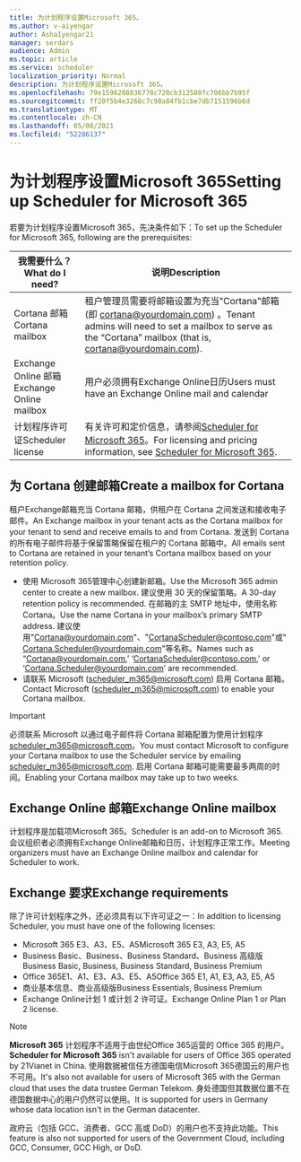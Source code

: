 ```yaml
---
title: 为计划程序设置Microsoft 365。
ms.author: v-aiyengar
author: AshaIyengar21
manager: serdars
audience: Admin
ms.topic: article
ms.service: scheduler
localization_priority: Normal
description: 为计划程序设置Microsoft 365。
ms.openlocfilehash: 79e1596288836770c720cb312580fc706bb7b95f
ms.sourcegitcommit: ff20f5b4e3268c7c98a84fb1cbe7db7151596b6d
ms.translationtype: MT
ms.contentlocale: zh-CN
ms.lasthandoff: 05/08/2021
ms.locfileid: "52286137"
---
```

# <a name="setting-up-scheduler-for-microsoft-365"></a><span data-ttu-id="69ff9-103">为计划程序设置Microsoft 365</span><span class="sxs-lookup"><span data-stu-id="69ff9-103">Setting up Scheduler for Microsoft 365</span></span>

<span data-ttu-id="69ff9-104">若要为计划程序设置Microsoft 365，先决条件如下：</span><span class="sxs-lookup"><span data-stu-id="69ff9-104">To set up the Scheduler for Microsoft 365, following are the prerequisites:</span></span>

|<span data-ttu-id="69ff9-105">**我需要什么？**</span><span class="sxs-lookup"><span data-stu-id="69ff9-105">**What do I need?**</span></span> |<span data-ttu-id="69ff9-106">**说明**</span><span class="sxs-lookup"><span data-stu-id="69ff9-106">**Description**</span></span> |
|-------------------|-------------|
|<span data-ttu-id="69ff9-107">Cortana 邮箱</span><span class="sxs-lookup"><span data-stu-id="69ff9-107">Cortana mailbox</span></span> |<span data-ttu-id="69ff9-108">租户管理员需要将邮箱设置为充当"Cortana"邮箱 (即 cortana@yourdomain.com) 。</span><span class="sxs-lookup"><span data-stu-id="69ff9-108">Tenant admins will need to set a mailbox to serve as the “Cortana” mailbox (that is, cortana@yourdomain.com).</span></span>         |
|<span data-ttu-id="69ff9-109">Exchange Online 邮箱</span><span class="sxs-lookup"><span data-stu-id="69ff9-109">Exchange Online mailbox</span></span> |<span data-ttu-id="69ff9-110">用户必须拥有Exchange Online日历</span><span class="sxs-lookup"><span data-stu-id="69ff9-110">Users must have an Exchange Online mail and calendar</span></span>         |
|<span data-ttu-id="69ff9-111">计划程序许可证</span><span class="sxs-lookup"><span data-stu-id="69ff9-111">Scheduler license</span></span> |<span data-ttu-id="69ff9-112">有关许可和定价信息，请参阅[Scheduler for Microsoft 365](https://www.microsoft.com/microsoft-365/meeting-scheduler-pricing)。</span><span class="sxs-lookup"><span data-stu-id="69ff9-112">For licensing and pricing information, see [Scheduler for Microsoft 365](https://www.microsoft.com/microsoft-365/meeting-scheduler-pricing).</span></span>        |

## <a name="create-a-mailbox-for-cortana"></a><span data-ttu-id="69ff9-113">为 Cortana 创建邮箱</span><span class="sxs-lookup"><span data-stu-id="69ff9-113">Create a mailbox for Cortana</span></span>
<span data-ttu-id="69ff9-114">租户Exchange邮箱充当 Cortana 邮箱，供租户在 Cortana 之间发送和接收电子邮件。</span><span class="sxs-lookup"><span data-stu-id="69ff9-114">An Exchange mailbox in your tenant acts as the Cortana mailbox for your tenant to send and receive emails to and from Cortana.</span></span> <span data-ttu-id="69ff9-115">发送到 Cortana 的所有电子邮件将基于保留策略保留在租户的 Cortana 邮箱中。</span><span class="sxs-lookup"><span data-stu-id="69ff9-115">All emails sent to Cortana are retained in your tenant’s Cortana mailbox based on your retention policy.</span></span>

- <span data-ttu-id="69ff9-116">使用 Microsoft 365管理中心创建新邮箱。</span><span class="sxs-lookup"><span data-stu-id="69ff9-116">Use the Microsoft 365 admin center to create a new mailbox.</span></span> <span data-ttu-id="69ff9-117">建议使用 30 天的保留策略。</span><span class="sxs-lookup"><span data-stu-id="69ff9-117">A 30-day retention policy is recommended.</span></span> <span data-ttu-id="69ff9-118">在邮箱的主 SMTP 地址中，使用名称 Cortana。</span><span class="sxs-lookup"><span data-stu-id="69ff9-118">Use the name Cortana in your mailbox’s primary SMTP address.</span></span> <span data-ttu-id="69ff9-119">建议使用"Cortana@yourdomain.com"、"CortanaScheduler@contoso.com"或"Cortana.Scheduler@yourdomain.com"等名称。</span><span class="sxs-lookup"><span data-stu-id="69ff9-119">Names such as “Cortana@yourdomain.com,’ ‘CortanaScheduler@contoso.com,’ or ‘Cortana.Scheduler@yourdomain.com’ are recommended.</span></span>
- <span data-ttu-id="69ff9-120">请联系 Microsoft (scheduler_m365@microsoft.com) 启用 Cortana 邮箱。</span><span class="sxs-lookup"><span data-stu-id="69ff9-120">Contact Microsoft (scheduler_m365@microsoft.com) to enable your Cortana mailbox.</span></span> 

> [!IMPORTANT]
> <span data-ttu-id="69ff9-121">必须联系 Microsoft 以通过电子邮件将 Cortana 邮箱配置为使用计划程序 scheduler_m365@microsoft.com。</span><span class="sxs-lookup"><span data-stu-id="69ff9-121">You must contact Microsoft to configure your Cortana mailbox to use the Scheduler service by emailing scheduler_m365@microsoft.com.</span></span> <span data-ttu-id="69ff9-122">启用 Cortana 邮箱可能需要最多两周的时间。</span><span class="sxs-lookup"><span data-stu-id="69ff9-122">Enabling your Cortana mailbox may take up to two weeks.</span></span>

## <a name="exchange-online-mailbox"></a><span data-ttu-id="69ff9-123">Exchange Online 邮箱</span><span class="sxs-lookup"><span data-stu-id="69ff9-123">Exchange Online mailbox</span></span>
<span data-ttu-id="69ff9-124">计划程序是加载项Microsoft 365。</span><span class="sxs-lookup"><span data-stu-id="69ff9-124">Scheduler is an add-on to Microsoft 365.</span></span> <span data-ttu-id="69ff9-125">会议组织者必须拥有Exchange Online邮箱和日历，计划程序正常工作。</span><span class="sxs-lookup"><span data-stu-id="69ff9-125">Meeting organizers must have an Exchange Online mailbox and calendar for Scheduler to work.</span></span>

## <a name="exchange-requirements"></a><span data-ttu-id="69ff9-126">Exchange 要求</span><span class="sxs-lookup"><span data-stu-id="69ff9-126">Exchange requirements</span></span>

<span data-ttu-id="69ff9-127">除了许可计划程序之外，还必须具有以下许可证之一：</span><span class="sxs-lookup"><span data-stu-id="69ff9-127">In addition to licensing Scheduler, you must have one of the following licenses:</span></span>

- <span data-ttu-id="69ff9-128">Microsoft 365 E3、A3、E5、A5</span><span class="sxs-lookup"><span data-stu-id="69ff9-128">Microsoft 365 E3, A3, E5, A5</span></span>
- <span data-ttu-id="69ff9-129">Business Basic、Business、Business Standard、Business 高级版</span><span class="sxs-lookup"><span data-stu-id="69ff9-129">Business Basic, Business, Business Standard, Business Premium</span></span>
- <span data-ttu-id="69ff9-130">Office 365E1、A1、E3、A3、E5、A5</span><span class="sxs-lookup"><span data-stu-id="69ff9-130">Office 365 E1, A1, E3, A3, E5, A5</span></span>
- <span data-ttu-id="69ff9-131">商业基本信息、商业高级版</span><span class="sxs-lookup"><span data-stu-id="69ff9-131">Business Essentials, Business Premium</span></span>
- <span data-ttu-id="69ff9-132">Exchange Online计划 1 或计划 2 许可证。</span><span class="sxs-lookup"><span data-stu-id="69ff9-132">Exchange Online Plan 1 or Plan 2 license.</span></span> 

> [!Note]
> <span data-ttu-id="69ff9-133">**Microsoft 365** 计划程序不适用于由世纪Office 365运营的 Office 365 的用户。</span><span class="sxs-lookup"><span data-stu-id="69ff9-133">**Scheduler for Microsoft 365** isn't available for users of Office 365 operated by 21Vianet in China.</span></span> <span data-ttu-id="69ff9-134">使用数据被信任方德国电信Microsoft 365德国云的用户也不可用。</span><span class="sxs-lookup"><span data-stu-id="69ff9-134">It's also not available for users of Microsoft 365 with the German cloud that uses the data trustee German Telekom.</span></span> <span data-ttu-id="69ff9-135">身处德国但其数据位置不在德国数据中心的用户仍然可以使用。</span><span class="sxs-lookup"><span data-stu-id="69ff9-135">It is supported for users in Germany whose data location isn't in the German datacenter.</span></span>
>
><span data-ttu-id="69ff9-136">政府云（包括 GCC、消费者、GCC 高或 DoD）的用户也不支持此功能。</span><span class="sxs-lookup"><span data-stu-id="69ff9-136">This feature is also not supported for users of the Government Cloud, including GCC, Consumer, GCC High, or DoD.</span></span>
